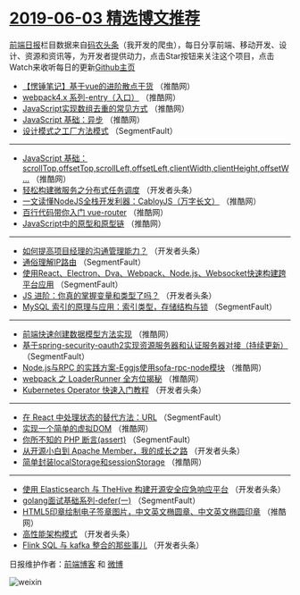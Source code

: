 # [2019-06-03 精选博文推荐](https://toutiao.qdkfweb.cn/date/2019/06/03)

[前端日报](https://qdkfweb.cn/c/news)栏目数据来自[码农头条](https://toutiao.qdkfweb.cn/)（我开发的爬虫），每日分享前端、移动开发、设计、资源和资讯等，为开发者提供动力，点击Star按钮来关注这个项目，点击Watch来收听每日的更新[Github主页](https://github.com/kujian/frontendDaily)
* [【愣锤笔记】基于vue的进阶散点干货](https://toutiao.qdkfweb.cn/113613.html) （推酷网）
* [webpack4.x 系列-entry（入口）](https://toutiao.qdkfweb.cn/113612.html) （推酷网）
* [JavaScript实现数组去重的常见方式](https://toutiao.qdkfweb.cn/113600.html) （推酷网）
* [JavaScript 基础：异步](https://toutiao.qdkfweb.cn/113596.html) （推酷网）
* [设计模式之工厂方法模式](https://toutiao.qdkfweb.cn/113560.html) （SegmentFault）

***
* [JavaScript 基础：scrollTop,offsetTop,scrollLeft,offsetLeft,clientWidth,clientHeight,offsetW&#8230;](https://toutiao.qdkfweb.cn/113606.html) （推酷网）
* [轻松构建微服务之分布式任务调度](https://toutiao.qdkfweb.cn/113571.html) （开发者头条）
* [一文读懂NodeJS全栈开发利器：CabloyJS（万字长文）](https://toutiao.qdkfweb.cn/113592.html) （推酷网）
* [百行代码带你入门 vue-router](https://toutiao.qdkfweb.cn/113609.html) （推酷网）
* [JavaScript中的原型和原型链](https://toutiao.qdkfweb.cn/113610.html) （推酷网）

***
* [如何提高项目经理的沟通管理能力？](https://toutiao.qdkfweb.cn/113564.html) （开发者头条）
* [通俗理解IP路由](https://toutiao.qdkfweb.cn/113554.html) （SegmentFault）
* [使用React、Electron、Dva、Webpack、Node.js、Websocket快速构建跨平台应用](https://toutiao.qdkfweb.cn/113544.html) （SegmentFault）
* [JS 进阶：你真的掌握变量和类型了吗？](https://toutiao.qdkfweb.cn/113566.html) （开发者头条）
* [MySQL 索引的原理与应用：索引类型，存储结构与锁](https://toutiao.qdkfweb.cn/113545.html) （SegmentFault）

***
* [前端快速创建数据模型方法实现](https://toutiao.qdkfweb.cn/113602.html) （推酷网）
* [基于spring-security-oauth2实现资源服务器和认证服务器对接（持续更新）](https://toutiao.qdkfweb.cn/113558.html) （SegmentFault）
* [Node.js与RPC 的实践方案-Eggjs使用sofa-rpc-node模块](https://toutiao.qdkfweb.cn/113604.html) （推酷网）
* [webpack 之 LoaderRunner 全方位揭秘](https://toutiao.qdkfweb.cn/113590.html) （推酷网）
* [Kubernetes Operator 快速入门教程](https://toutiao.qdkfweb.cn/113570.html) （开发者头条）

***
* [在 React 中处理状态的替代方法：URL](https://toutiao.qdkfweb.cn/113549.html) （SegmentFault）
* [实现一个简单的虚拟DOM](https://toutiao.qdkfweb.cn/113591.html) （推酷网）
* [你所不知的 PHP 断言(assert)](https://toutiao.qdkfweb.cn/113550.html) （SegmentFault）
* [从开源小白到 Apache Member，我的成长之路](https://toutiao.qdkfweb.cn/113561.html) （开发者头条）
* [简单封装localStorage和sessionStorage](https://toutiao.qdkfweb.cn/113607.html) （推酷网）

***
* [使用 Elasticsearch 与 TheHive 构建开源安全应急响应平台](https://toutiao.qdkfweb.cn/113572.html) （开发者头条）
* [golang面试基础系列-defer(一)](https://toutiao.qdkfweb.cn/113551.html) （SegmentFault）
* [HTML5印章绘制电子签章图片，中文英文椭圆章、中文英文椭圆印章](https://toutiao.qdkfweb.cn/113594.html) （推酷网）
* [高性能架构模式](https://toutiao.qdkfweb.cn/113562.html) （开发者头条）
* [Flink SQL 与 kafka 整合的那些事儿](https://toutiao.qdkfweb.cn/113573.html) （开发者头条）

日报维护作者：[前端博客](https://qdkfweb.cn/) 和 [微博](https://qdkfweb.cn/go/weibo)

![weixin](https://user-images.githubusercontent.com/3055447/38468989-651132ac-3b80-11e8-8e6b-15122322a9d7.png)